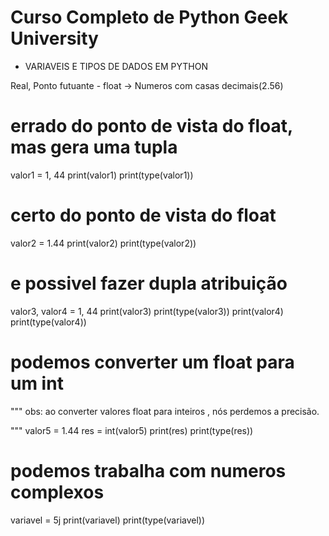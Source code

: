 # Curso Completo de Python Geek University

- VARIAVEIS E TIPOS DE DADOS EM PYTHON

Real, Ponto futuante - float -> Numeros com casas decimais(2.56)

# errado do ponto de vista do float, mas gera uma tupla
valor1 = 1, 44
print(valor1)
print(type(valor1))

# certo do ponto de vista do float
valor2 = 1.44
print(valor2)
print(type(valor2))

# e possivel fazer dupla atribuição
valor3, valor4 = 1, 44
print(valor3)
print(type(valor3))
print(valor4)
print(type(valor4))

# podemos converter um float para um int
"""
obs: ao converter valores float para inteiros , nós perdemos a precisão.

"""
valor5 = 1.44
res = int(valor5)
print(res)
print(type(res))


# podemos trabalha com numeros complexos
variavel = 5j
print(variavel)
print(type(variavel))




